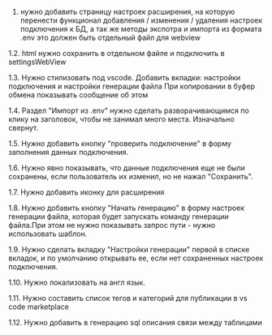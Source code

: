 1. нужно добавить страницу настроек расширения, на которую перенести функционал добавления / изменения / удаления настроек подключения к БД, а так же методы экспотра и импорта из формата .env
это должен быть отдельный файл для webview



1.2. html нужно сохранить в отдельном файле и подключить в settingsWebView

1.3. Нужно стилизовать под vscode. 
Добавить вкладки: настройки подключения и настройки генерации файла
При копировании в буфер обмена показывать сообщение об этом


1.4. Раздел "Импорт из .env" нужно сделать разворачивающимся по клику на заголовок, чтобы не занимал много места. Изначально свернут.

1.5. Нужно добавить кнопку "проверить подключение" в форму заполнения данных подключения.

1.6. Нужно явно показывать, что данные подключения еще не были сохранены, если пользователь их изменил, но не нажал "Сохранить".

1.7. Нужно добавить иконку для расширения

1.8. Нужно добавить кнопку "Начать генерацию" в форму настроек генерации файла, которая будет запускать команду генерации файла.При этом не нужно показывать запрос пути - нужно использовать шаблон.

1.9. Нужно сделать вкладку "Настройки генерации" первой в списке вкладок, и по умолчанию открывать ее, если нет сохраненных настроек подключения.

1.10. Нужно локализовать на англ язык.

1.11. Нужно составить список тегов и категорий для публикации в vs code marketplace

1.12. Нужно добавить в генерацию sql описания связи между таблицами

